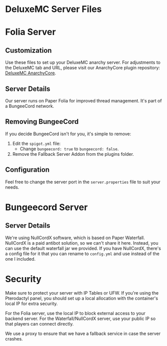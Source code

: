 # DeluxeMC Server Files

# Folia Server

## Customization

Use these files to set up your DeluxeMC anarchy server. For adjustments to the DeluxeMC tab and URL, please visit our AnarchyCore plugin repository: [DeluxeMC AnarchyCore](https://github.com/DeluxeMCDev/AnarchyCore).

## Server Details

Our server runs on Paper Folia for improved thread management. It's part of a BungeeCord network.

## Removing BungeeCord

If you decide BungeeCord isn't for you, it's simple to remove:

1. Edit the `spigot.yml` file:
   - Change `bungeecord: true` to `bungeecord: false`.
2. Remove the Fallback Server Addon from the plugins folder.

## Configuration

Feel free to change the server port in the `server.properties` file to suit your needs.

# Bungeecord Server

## Server Details

We're using NullCordX software, which is based on Paper Waterfall. NullCordX is a paid antibot solution, so we can't share it here. Instead, you can use the default waterfall jar we provided. If you have NullCordX, there's a config file for it that you can rename to `config.yml` and use instead of the one I included.

# Security

Make sure to protect your server with IP Tables or UFW. If you're using the Pterodactyl panel, you should set up a local allocation with the container's local IP for extra security.

For the Folia server, use the local IP to block external access to your backend server. For the Waterfall/NullCordX server, use your public IP so that players can connect directly.

We use a proxy to ensure that we have a fallback service in case the server crashes.
